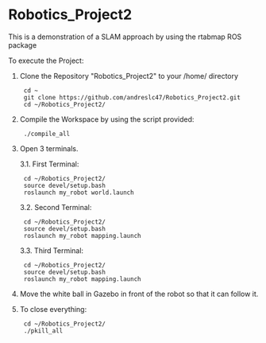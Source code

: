 # Robotics_Project2
This is a demonstration of a SLAM approach by using the rtabmap ROS package

To execute the Project:

1. Clone the Repository "Robotics_Project2" to your /home/<user> directory
	
        cd ~
        git clone https://github.com/andreslc47/Robotics_Project2.git
        cd ~/Robotics_Project2/
        
	
2. Compile the Workspace by using the script provided:
	
        ./compile_all
 
	
3. Open 3 terminals.

    3.1. First Terminal: 

        cd ~/Robotics_Project2/
        source devel/setup.bash
        roslaunch my_robot world.launch

    3.2. Second Terminal:

        cd ~/Robotics_Project2/
        source devel/setup.bash
        roslaunch my_robot mapping.launch


    3.3. Third Terminal:

        cd ~/Robotics_Project2/	
        source devel/setup.bash
        roslaunch my_robot mapping.launch
 

4. Move the white ball in Gazebo in front of the robot so that it can follow it.

	
5. To close everything:

        cd ~/Robotics_Project2/
        ./pkill_all

